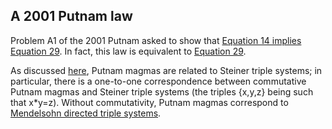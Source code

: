 ## A 2001 Putnam law

Problem A1 of the 2001 Putnam asked to show that [Equation 14 implies Equation 29](https://teorth.github.io/equational_theories/blueprint/implications-chapter.html#14_implies_29). In fact, this law is equivalent to [Equation 29](https://teorth.github.io/equational_theories/implications/?29).

As discussed [here](https://leanprover.zulipchat.com/#narrow/channel/458659-Equational/topic/Thoughts.20and.20impressions.20thread/near/493637245.2E01), Putnam magmas are related to Steiner triple systems; in particular, there is a one-to-one correspondence between commutative Putnam magmas and Steiner triple systems (the triples {x,y,z} being such that x*y=z).  Without commutativity, Putnam magmas correspond to [Mendelsohn directed triple systems](https://ajc.maths.uq.edu.au/pdf/71/ajc_v71_p485.pdf).

